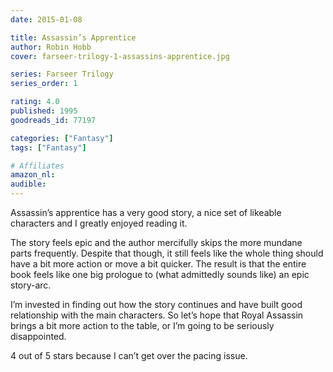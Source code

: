```yaml
---
date: 2015-01-08

title: Assassin’s Apprentice
author: Robin Hobb
cover: farseer-trilogy-1-assassins-apprentice.jpg

series: Farseer Trilogy
series_order: 1

rating: 4.0
published: 1995
goodreads_id: 77197

categories: ["Fantasy"]
tags: ["Fantasy"]

# Affiliates
amazon_nl: 
audible: 
---
```


Assassin’s apprentice has a very good story, a nice set of likeable characters and I greatly enjoyed reading it.

<!--more-->

The story feels epic and the author mercifully skips the more mundane parts frequently. Despite that though, it still feels like the whole thing should have a bit more action or move a bit quicker. The result is that the entire book feels like one big prologue to (what admittedly sounds like) an epic story-arc.

I’m invested in finding out how the story continues and have built good relationship with the main characters. So let’s hope that Royal Assassin brings a bit more action to the table, or I’m going to be seriously disappointed.

4 out of 5 stars because I can’t get over the pacing issue.
